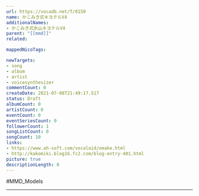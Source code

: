 ```yaml
---
url: https://vocadb.net/T/8150
name: かこみき式キヨテルV4
additionalNames: 
- かこみき式氷山キヨテルV4
parent: "[[mmd]]"
related:

mappedNicoTags:

newTargets:
- song
- album
- artist
- voicesynthesizer
commentCount: 0
createDate: 2021-07-08T21:49:17.517
status: Draft
albumCount: 0
artistCount: 0
eventCount: 0
eventSeriesCount: 0
followerCount: 1
songListCount: 0
songCount: 10
links: 
- https://www.ah-soft.com/vocaloid/omake.html
- http://kakomiki.blog16.fc2.com/blog-entry-401.html
picture: true
descriptionLength: 0
---
```


#MMD_Models



---

